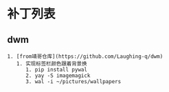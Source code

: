 # 补丁列表

## dwm
    1. [from靖哥仓库](https://github.com/Laughing-q/dwm)
       1. 实现标签栏颜色跟着背景换
          1. pip install pywal
          2. yay -S imagemagick
          3. wal -i ~/pictures/wallpapers
